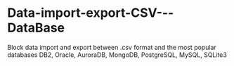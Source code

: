 # Data-import-export-CSV---DataBase
Block data import and export between .csv format and the most popular databases  DB2, Oracle, AuroraDB, MongoDB, PostgreSQL, MySQL, SQLite3

